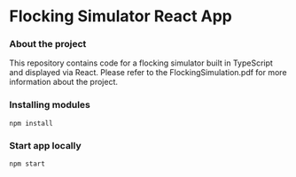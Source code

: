 # Flocking Simulator React App

### About the project

This repository contains code for a flocking simulator built in TypeScript and displayed via React. Please refer to the FlockingSimulation.pdf for more information about the project.

### Installing modules

`npm install`

### Start app locally

`npm start`
